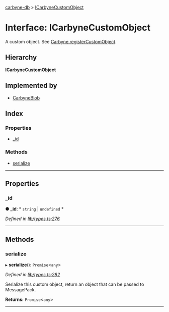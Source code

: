 [carbyne-db](../README.md) > [ICarbyneCustomObject](../interfaces/icarbynecustomobject.md)

# Interface: ICarbyneCustomObject

A custom object. See [Carbyne.registerCustomObject](../classes/carbyne.md#registercustomobject).

## Hierarchy

**ICarbyneCustomObject**

## Implemented by

* [CarbyneBlob](../classes/carbyneblob.md)

## Index

### Properties

* [_id](icarbynecustomobject.md#_id)

### Methods

* [serialize](icarbynecustomobject.md#serialize)

---

## Properties

<a id="_id"></a>

###  _id

**● _id**: * `string` &#124; `undefined`
*

*Defined in [lib/types.ts:276](https://github.com/allotropelabs/carbyne/blob/8d0b8b3/lib/types.ts#L276)*

___

## Methods

<a id="serialize"></a>

###  serialize

▸ **serialize**(): `Promise`<`any`>

*Defined in [lib/types.ts:282](https://github.com/allotropelabs/carbyne/blob/8d0b8b3/lib/types.ts#L282)*

Serialize this custom object, return an object that can be passed to MessagePack.

**Returns:** `Promise`<`any`>

___

